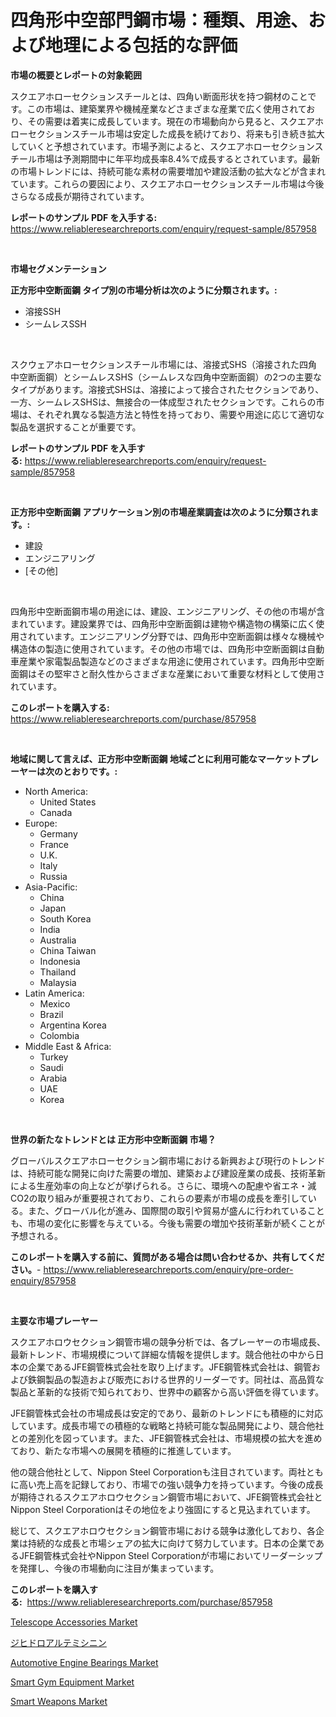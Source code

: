 <p><h1>四角形中空部門鋼市場：種類、用途、および地理による包括的な評価</h1></p><p><strong>市場の概要とレポートの対象範囲</strong></p>
<p><p>スクエアホローセクションスチールとは、四角い断面形状を持つ鋼材のことです。この市場は、建築業界や機械産業などさまざまな産業で広く使用されており、その需要は着実に成長しています。現在の市場動向から見ると、スクエアホローセクションスチール市場は安定した成長を続けており、将来も引き続き拡大していくと予想されています。市場予測によると、スクエアホローセクションスチール市場は予測期間中に年平均成長率8.4%で成長するとされています。最新の市場トレンドには、持続可能な素材の需要増加や建設活動の拡大などが含まれています。これらの要因により、スクエアホローセクションスチール市場は今後さらなる成長が期待されています。</p></p>
<p><strong>レポートのサンプル PDF を入手する:</strong> <a href="https://www.reliableresearchreports.com/enquiry/request-sample/857958">https://www.reliableresearchreports.com/enquiry/request-sample/857958</a></p>
<p>&nbsp;</p>
<p><strong>市場セグメンテーション</strong></p>
<p><strong>正方形中空断面鋼 タイプ別の市場分析は次のように分類されます。:</strong></p>
<p><ul><li>溶接SSH</li><li>シームレスSSH</li></ul></p>
<p>&nbsp;</p>
<p><p>スクウェアホローセクションスチール市場には、溶接式SHS（溶接された四角中空断面鋼）とシームレスSHS（シームレスな四角中空断面鋼）の2つの主要なタイプがあります。溶接式SHSは、溶接によって接合されたセクションであり、一方、シームレスSHSは、無接合の一体成型されたセクションです。これらの市場は、それぞれ異なる製造方法と特性を持っており、需要や用途に応じて適切な製品を選択することが重要です。</p></p>
<p><strong>レポートのサンプル PDF を入手する:</strong>&nbsp;<a href="https://www.reliableresearchreports.com/enquiry/request-sample/857958">https://www.reliableresearchreports.com/enquiry/request-sample/857958</a></p>
<p>&nbsp;</p>
<p><strong> 正方形中空断面鋼 アプリケーション別の市場産業調査は次のように分類されます。:</strong></p>
<p><ul><li>建設</li><li>エンジニアリング</li><li>[その他]</li></ul></p>
<p>&nbsp;</p>
<p><p>四角形中空断面鋼市場の用途には、建設、エンジニアリング、その他の市場が含まれています。建設業界では、四角形中空断面鋼は建物や構造物の構築に広く使用されています。エンジニアリング分野では、四角形中空断面鋼は様々な機械や構造体の製造に使用されています。その他の市場では、四角形中空断面鋼は自動車産業や家電製品製造などのさまざまな用途に使用されています。四角形中空断面鋼はその堅牢さと耐久性からさまざまな産業において重要な材料として使用されています。</p></p>
<p><strong>このレポートを購入する:</strong>&nbsp; <a href="https://www.reliableresearchreports.com/purchase/857958">https://www.reliableresearchreports.com/purchase/857958</a></p>
<p>&nbsp;</p>
<p><strong>地域に関して言えば、正方形中空断面鋼 地域ごとに利用可能なマーケットプレーヤーは次のとおりです。:</strong></p>
<p><ul>
    <li>
        North America:
        <ul>
            <li>United States</li>
            <li>Canada</li>
        </ul>
    </li>
    <li>
        Europe:
        <ul>
            <li>Germany</li>
            <li>France</li>
            <li>U.K.</li>
            <li>Italy</li>
            <li>Russia</li>
        </ul>
    </li>
    <li>
        Asia-Pacific:
        <ul>
            <li>China</li>
            <li>Japan</li>
            <li>South Korea</li>
            <li>India</li>
            <li>Australia</li>
            <li>China Taiwan</li>
            <li>Indonesia</li>
            <li>Thailand</li>
            <li>Malaysia</li>
        </ul>
    </li>
    <li>
        Latin America:
        <ul>
            <li>Mexico</li>
            <li>Brazil</li>
            <li>Argentina Korea</li>
            <li>Colombia</li>
        </ul>
    </li>
    <li>
        Middle East & Africa:
        <ul>
            <li>Turkey</li>
            <li>Saudi</li>
            <li>Arabia</li>
            <li>UAE</li>
            <li>Korea</li>
        </ul>
    </li>
    </ul></p>
<p>&nbsp;</p>
<p><strong>世界の新たなトレンドとは 正方形中空断面鋼 市場？</strong></p>
<p><p>グローバルスクエアホローセクション鋼市場における新興および現行のトレンドは、持続可能な開発に向けた需要の増加、建築および建設産業の成長、技術革新による生産効率の向上などが挙げられる。さらに、環境への配慮や省エネ・減CO2の取り組みが重要視されており、これらの要素が市場の成長を牽引している。また、グローバル化が進み、国際間の取引や貿易が盛んに行われていることも、市場の変化に影響を与えている。今後も需要の増加や技術革新が続くことが予想される。</p></p>
<p><strong>このレポートを購入する前に、質問がある場合は問い合わせるか、共有してください。</strong>- <a href="https://www.reliableresearchreports.com/enquiry/pre-order-enquiry/857958">https://www.reliableresearchreports.com/enquiry/pre-order-enquiry/857958</a></p>
<p>&nbsp;</p>
<p><strong>主要な市場プレーヤー</strong></p>
<p><p>スクエアホロウセクション鋼管市場の競争分析では、各プレーヤーの市場成長、最新トレンド、市場規模について詳細な情報を提供します。競合他社の中から日本の企業であるJFE鋼管株式会社を取り上げます。JFE鋼管株式会社は、鋼管および鉄鋼製品の製造および販売における世界的リーダーです。同社は、高品質な製品と革新的な技術で知られており、世界中の顧客から高い評価を得ています。</p><p>JFE鋼管株式会社の市場成長は安定的であり、最新のトレンドにも積極的に対応しています。成長市場での積極的な戦略と持続可能な製品開発により、競合他社との差別化を図っています。また、JFE鋼管株式会社は、市場規模の拡大を進めており、新たな市場への展開を積極的に推進しています。</p><p>他の競合他社として、Nippon Steel Corporationも注目されています。両社ともに高い売上高を記録しており、市場での強い競争力を持っています。今後の成長が期待されるスクエアホロウセクション鋼管市場において、JFE鋼管株式会社とNippon Steel Corporationはその地位をより強固にすると見込まれています。</p><p>総じて、スクエアホロウセクション鋼管市場における競争は激化しており、各企業は持続的な成長と市場シェアの拡大に向けて努力しています。日本の企業であるJFE鋼管株式会社やNippon Steel Corporationが市場においてリーダーシップを発揮し、今後の市場動向に注目が集まっています。</p></p>
<p><strong>このレポートを購入する:</strong>&nbsp;&nbsp;<a href="https://www.reliableresearchreports.com/purchase/857958">https://www.reliableresearchreports.com/purchase/857958</a></p>
<p><p><a href="https://github.com/dringals/Market-Research-Report-List-3/blob/main/telescope-accessories-market.md">Telescope Accessories Market</a></p><p><a href="https://github.com/sghwr779811674/Market-Research-Report-List-1/blob/main/25686283654.md">ジヒドロアルテミシニン</a></p><p><a href="https://bubble-tree-ea4.notion.site/Automotive-Engine-Bearings-Market-Dynamics-2024-2031-Also-about-Its-Market-Trends-Projections-and-d240d08b6ab841e0becc71e47296826c">Automotive Engine Bearings Market</a></p><p><a href="https://github.com/mharielmesa/Market-Research-Report-List-2/blob/main/smart-gym-equipment-market.md">Smart Gym Equipment Market</a></p><p><a href="https://view.publitas.com/reportprime-1/smart-weapons-market-research-report-the-key-to-successful-business-strategy-forecasted-for-period-from-2024-2031/">Smart Weapons Market</a></p></p>